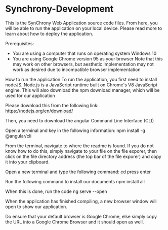 # Synchrony-Development

This is the SynChrony Web Application source code files. 
From here, you will be able to run the application on your local device.
Please read more to learn about how to deploy the application.

Prerequisites:
- You are using a computer that runs on operating system Windows 10 
- You are using Google Chrome version 95 as your browser 
Note that this may work on other browsers, but aesthetic implementation may not work as desired due to incompatible browser implementation

How to run the application
To run the application, you first need to install nodeJS.
Node.js is a JavaScript runtime built on Chrome's V8 JavaScript engine.
This will also download the npm download manager, which will be used for our application 

Please download this from the following link:
https://nodejs.org/en/download/ 

Then, you need to download the angular Command Line Interface (CLI) 

Open a terminal and key in the following information:
npm install -g @angular/cli 

From the terminal, navigate to where the readme is found.
If you do not know how to do this, simply navigate to your file on the file exporer, then click on the file directory address (the top bar of the file exporer) and copy it into your clipboard.

Open a new terminal and type the following command:
cd <paste>
press enter 

Run the following command to install our documents 
npm install all 

When this is done, run the code 
ng serve --open

When the application has finished compiling, a new browser window will open to show our application.

Do ensure that your default browser is Google Chrome, else simply copy the URL into a Google Chrome Browser and it should open as well.
